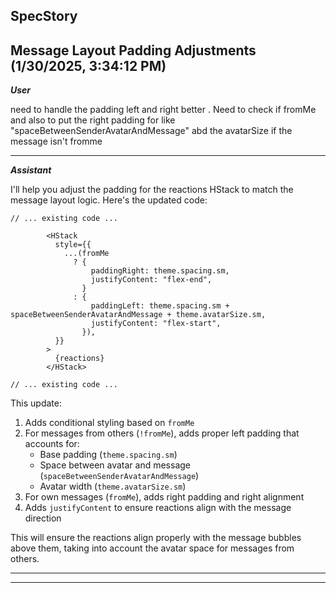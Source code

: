 ## SpecStory

## Message Layout Padding Adjustments (1/30/2025, 3:34:12 PM)

_**User**_

need to handle the padding left and right better . Need to check if fromMe and also to put the right padding for like "spaceBetweenSenderAvatarAndMessage" abd the avatarSize if the message isn't fromme

---

_**Assistant**_

I'll help you adjust the padding for the reactions HStack to match the message layout logic. Here's the updated code:

```typescript:features/conversation/conversation-message/conversation-message-layout.tsx
// ... existing code ...

        <HStack
          style={{
            ...(fromMe
              ? {
                  paddingRight: theme.spacing.sm,
                  justifyContent: "flex-end",
                }
              : {
                  paddingLeft: theme.spacing.sm + spaceBetweenSenderAvatarAndMessage + theme.avatarSize.sm,
                  justifyContent: "flex-start",
                }),
          }}
        >
          {reactions}
        </HStack>

// ... existing code ...
```

This update:
1. Adds conditional styling based on `fromMe`
2. For messages from others (`!fromMe`), adds proper left padding that accounts for:
   - Base padding (`theme.spacing.sm`)
   - Space between avatar and message (`spaceBetweenSenderAvatarAndMessage`)
   - Avatar width (`theme.avatarSize.sm`)
3. For own messages (`fromMe`), adds right padding and right alignment
4. Adds `justifyContent` to ensure reactions align with the message direction

This will ensure the reactions align properly with the message bubbles above them, taking into account the avatar space for messages from others.

---



---

